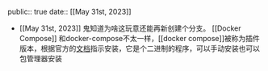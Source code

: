 public:: true
date:: [[May 31st, 2023]]

- [[May 31st, 2023]] 鬼知道为啥这玩意还能再新创建个分支。 [[Docker Compose]] 和docker-compose不太一样，[[docker compose]]被称为插件版本，根据官方的[文档](https://docs.docker.com/compose/install/linux/)指示安装，它是个二进制的程序，可以手动安装也可以包管理器安装